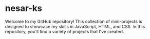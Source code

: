 # nesar-ks

Welcome to my GitHub repository! This collection of mini-projects is designed to showcase my skills in JavaScript, HTML, and CSS. In this repository, you'll find a variety of projects that I've created.